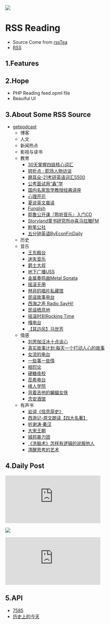 
![](https://z1.ax1x.com/2022/10/22/xcBA6f.png)
# RSS Reading

* Source Come from [rssTea]( https://avadhesh18.github.io/rssTea/)
* [RSS](https://www.likui.info/RSS/public)
  
## 1.Features


## 2.Hope

* PHP Reading feed.opml file
*  Beauiful UI

## 3.About Some RSS Source

* [getpodcast](https://getpodcast.xyz/)
  * 博客
  * 人文
  * 新闻热点
  * 影视与读书
  * 教育
    * [30天掌握四级核心词汇](https://data.getpodcast.xyz/data/ximalaya/13773679.xml)
    * [转折点 : 职场人物访谈](https://data.getpodcast.xyz/data/ximalaya/14481730.xml)
    * [磨耳朵-21考研英语词汇5500](https://data.getpodcast.xyz/data/ximalaya/11328266.xml)
    * [公考面试用“鑫”学](https://data.getpodcast.xyz/data/ximalaya/2791651.xml)
    * [国内名家哲学教授经典讲座](https://data.getpodcast.xyz/data/ximalaya/293454.xml)
    * [心理开花](https://data.getpodcast.xyz/data/ximalaya/318561.xml)
    * [夏说英文晨读](https://data.getpodcast.xyz/data/ximalaya/3240558.xml)
    * [Funglish](https://data.getpodcast.xyz/data/ximalaya/3513675.xml)
    * [耶鲁公开课『聆听音乐』入门CD](https://data.getpodcast.xyz/data/ximalaya/297557.xml)
    * [Storyland童书研究所@喜马拉雅FM ](http://www.ximalaya.com/album/14170104.xml)
    * [粉笔公社](http://www.ximalaya.com/album/48143951.xml)
    * [五分钟英语ByEconFinDaily](https://feed.xyzfm.space/wpdyxfr9eenw)
  * 历史
  * 音乐
    * [王东殿台](https://data.getpodcast.xyz/data/163/12.xml)
    * [迷失音乐](https://data.getpodcast.xyz/data/163/15.xml)
    * [爵士大叔](https://data.getpodcast.xyz/data/ximalaya/8031818.xml)
    * [地下广播USS](https://data.getpodcast.xyz/data/163/1064047.xml)
    * [金属奏鸣曲Metal Sonata](https://data.getpodcast.xyz/data/163/161.xml)
    * [摇滚无用](https://data.getpodcast.xyz/data/163/230001.xml)
    * [林非的唱片私藏馆](https://data.getpodcast.xyz/data/163/335965054.xml)
    * [民谣故事电台](https://data.getpodcast.xyz/data/163/341280102.xml)
    * [西海之声 Radio SayHi!](https://data.getpodcast.xyz/data/163/343885084.xml)
    * [民谣栖息地](https://data.getpodcast.xyz/data/163/349307412.xml)
    * [摇滚时刻Rocking Time](https://data.getpodcast.xyz/data/163/3949002.xml)
    * [嘎电台](https://data.getpodcast.xyz/data/163/45.xml)
    * [【耳边风】马世芳](https://data.getpodcast.xyz/data/163/526968602.xml)
  * 情感
    * [刘思伽汪冰十点谈心](https://data.getpodcast.xyz/data/ximalaya/270646.xml)
    * [真实故事计划:每天一个打动人心的故事](https://data.getpodcast.xyz/data/ximalaya/7029689.xml)
    * [女流的电台](https://data.getpodcast.xyz/data/163/5030002.xml)
    * [一些事一些情](https://data.getpodcast.xyz/data/163/5198010.xml)
    * [相怼论](https://data.getpodcast.xyz/data/163/527112692.xml)
    * [硬糖夜校](https://data.getpodcast.xyz/data/163/527119696.xml)
    * [蕊希电台](https://data.getpodcast.xyz/data/163/618058.xml)
    * [峰人学院](https://data.getpodcast.xyz/data/qingting/107080.xml)
    * [背着吉他的蝙蝠女侠](http://rss.lizhi.fm/rss/18084.xml)
    * [念安酒馆](https://www.ximalaya.com/album/15025296.xml)
  * 有声书
    * [岩讲《信息简史》](https://data.getpodcast.xyz/data/ximalaya/13508624.xml)
    * [西游记-原文朗读【四大名著】](https://data.getpodcast.xyz/data/ximalaya/220566.xml)
    * [听谢涛·秦汉](https://data.getpodcast.xyz/data/ximalaya/2656749.xml)
    * [大宋王朝](https://data.getpodcast.xyz/data/ximalaya/3146783.xml)
    * [城邦暴力团](https://data.getpodcast.xyz/data/ximalaya/9836213.xml)
    * [《洗脑术》怎样有逻辑的说服他人](https://data.getpodcast.xyz/data/163/340949062.xml)
    * [清醒思考的艺术](https://data.getpodcast.xyz/data/ximalaya/18227383.xml)

## 4.Daily Post

![](https://xiaoapi.cn/API/lssdjt_pic.php)


![](https://moyu.qqsuu.cn/)



![](https://img.xjh.me/random_img.php)

## 5.API
* [7585](https://api.7585.net.cn/)
* [历史上的今天](https://www.ipip5.com/today/)